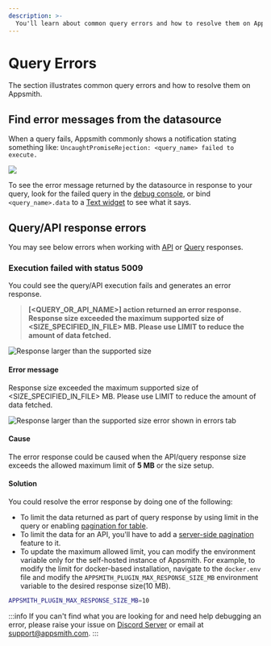 ```yaml
---
description: >-
  You'll learn about common query errors and how to resolve them on Appsmith.
---
```

# Query Errors
The section illustrates common query errors and how to resolve them on Appsmith.

## Find error messages from the datasource

When a query fails, Appsmith commonly shows a notification stating something like: `UncaughtPromiseRejection: <query_name> failed to execute.`

![](/img/as_error.png)

To see the error message returned by the datasource in response to your query, look for the failed query in the [debug console](/help-and-support/troubleshooting-guide/#using-the-linter-and-debugger), or bind `<query_name>.data` to a [Text widget](/reference/widgets/text/) to see what it says.

<VideoEmbed host="youtube" videoId="wRyafclQt1c" title="Query Troubleshooting | Get Error message from datasource" caption="Use {{ <query>.data }} to see error messages"/>

## Query/API response errors
You may see below errors when working with [API](/core-concepts/connecting-to-data-sources/authentication/connect-to-apis) or [Query](/core-concepts/data-access-and-binding/querying-a-database/) responses.

### Execution failed with status 5009
You could see the query/API execution fails and generates an error response. 

> **[<QUERY_OR_API_NAME>] action returned an error response. Response size exceeded the maximum supported size of <SIZE_SPECIFIED_IN_FILE> MB. Please use LIMIT to reduce the amount of data fetched.**


![Response larger than the supported size](/img/Query-errors-response-size-larger-than-5MB.png)

#### Error message
Response size exceeded the maximum supported size of <SIZE_SPECIFIED_IN_FILE> MB. Please use LIMIT to reduce the amount of data fetched.

![Response larger than the supported size error shown in errors tab](/img/Query-errors-response-size-larger-than-5MB-errors-tab.png)

#### Cause
The error response could be caused when the API/query response size exceeds the allowed maximum limit of **5 MB** or the size setup.

#### Solution
You could resolve the error response by doing one of the following:
* To limit the data returned as part of query response by using limit in the query or enabling [pagination for table](/core-concepts/data-access-and-binding/displaying-data-read/display-data-tables#pagination). 
* To limit the data for an API, you'll have to add a [server-side pagination](/core-concepts/data-access-and-binding/displaying-data-read/display-data-tables#pagination) feature to it.
* To update the maximum allowed limit, you can modify the environment variable only for the self-hosted instance of Appsmith. For example, to modify the limit for docker-based installation, navigate to the `docker.env` file and modify the `APPSMITH_PLUGIN_MAX_RESPONSE_SIZE_MB` environment variable to the desired response size(10 MB).

```bash
APPSMITH_PLUGIN_MAX_RESPONSE_SIZE_MB=10
```
:::info
If you can't find what you are looking for and need help debugging an error, please raise your issue on [Discord Server](https://discord.com/invite/rBTTVJp) or email at support@appsmith.com.
:::
